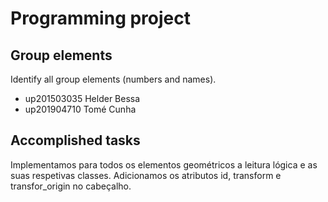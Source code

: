 
# Programming project

## Group elements

Identify all group elements (numbers and names).

- up201503035 Helder Bessa
- up201904710 Tomé Cunha


## Accomplished tasks

Implementamos para todos os elementos geométricos a leitura lógica e as suas respetivas classes.
Adicionamos os atributos id, transform e transfor_origin no cabeçalho.


